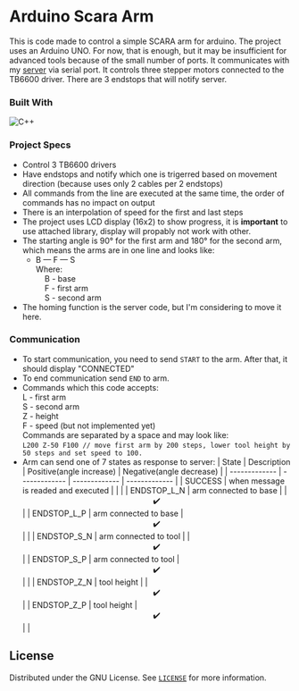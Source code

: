 # Arduino Scara Arm
This is code made to control a simple SCARA arm for arduino. The project uses an Arduino UNO. For now, that is enough, but it may be insufficient for advanced tools because of the small number of ports. It communicates with my <a href="https://github.com/VoidSamuraj/ScaraArm" target="_blank">server</a> via serial port. It controls three stepper motors connected to the TB6600 driver.
There are 3 endstops that will notify server.

### Built With
![C++](https://img.shields.io/badge/C++-00599C?style=for-the-badge&logo=cplusplus&logoColor=white)

### Project Specs
* Control 3 TB6600 drivers
* Have endstops and notify which one is trigerred based on movement direction (because uses only 2 cables per 2 endstops)
* All commands from the line are executed at the same time, the order of commands has no impact on output
* There is an interpolation of speed for the first and last steps
* The project uses LCD display (16x2) to show progress, it is **important** to use attached library, display will propably not work with other.
* The starting angle is 90° for the first arm and 180° for the second arm, which means the arms are in one line and looks like:
  * B — F — S <br/>
  Where: <br/>
  &nbsp;&nbsp;&nbsp;&nbsp;B - base <br/>
  &nbsp;&nbsp;&nbsp;&nbsp;F - first arm <br/>
  &nbsp;&nbsp;&nbsp;&nbsp;S - second arm
* The homing function is the server code, but I'm considering to move it here.

### Communication  
* To start communication, you need to send `START` to the arm. After that, it should display "CONNECTED"
* To end communication send `END` to arm.
* Commands which this code accepts: <br/>
  L - first arm <br/>
  S - second arm <br/>
  Z - height <br/>
  F - speed (but not implemented yet) <br/>
  Commands are separated by a space and may look like: <br/>
  `L200 Z-50 F100 // move first arm by 200 steps, lower tool height by 50 steps and set speed to 100.`
* Arm can send one of 7 states as response to server:
  | State | Description | Positive(angle increase) | Negative(angle decrease) |
  | ------------- | ------------- | ------------- | ------------- |
  | SUCCESS  | when message is readed and executed  | | |
  | ENDSTOP_L_N  | arm connected to base  | | <div align="center">✔️</div> |
  | ENDSTOP_L_P  | arm connected to base | <div align="center">✔️</div> | |
  | ENDSTOP_S_N | arm connected to tool | | <div align="center">✔️</div> |
  | ENDSTOP_S_P | arm connected to tool | <div align="center">✔️</div> | |
  | ENDSTOP_Z_N | tool height | | <div align="center">✔️</div> |
  | ENDSTOP_Z_P | tool height | <div align="center">✔️</div> | |
  
## License

Distributed under the GNU License. See <a href="https://github.com/VoidSamuraj/Arduino-Scara-Arm/blob/main/LICENSE">`LICENSE`</a> for more information.
